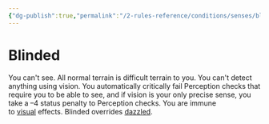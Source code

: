 ```yaml
---
{"dg-publish":true,"permalink":"/2-rules-reference/conditions/senses/blinded/","noteIcon":""}
---
```


# Blinded

You can't see. All normal terrain is difficult terrain to you. You can't detect anything using vision. You automatically critically fail Perception checks that require you to be able to see, and if vision is your only precise sense, you take a –4 status penalty to Perception checks. You are immune to [visual](https://2e.aonprd.com/Traits.aspx?ID=163) effects. Blinded overrides [dazzled](https://2e.aonprd.com/Conditions.aspx?ID=7).